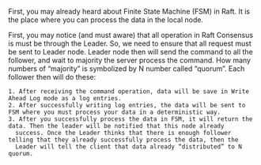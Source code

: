 First, you may already heard about Finite State Machine (FSM) in Raft. It is the place where you can process the data in the local node.

First, you may notice (and must aware) that all operation in Raft Consensus is must be through the Leader. So, we need to ensure that all request must be sent to Leader node. Leader node then will send the command to all the follower, and wait to majority the server process the command. How many numbers of “majority” is symbolized by N number called “quorum”. Each follower then will do these:

    1. After receiving the command operation, data will be save in Write Ahead Log mode as a log entries.
    2. After successfully writing log entries, the data will be sent to FSM where you must process your data in a deterministic way.
    3. After you successfully process the data in FSM, it will return the data. Then the leader will be notified that this node already 
      success. Once the Leader thinks that there is enough follower telling that they already successfully process the data, then the
      Leader will tell the client that data already “distributed” to N quorum.
